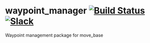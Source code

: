 # waypoint_manager [![Build Status](https://travis-ci.org/CIR-KIT/waypoint_manager.svg?branch)](https://travis-ci.org/CIR-KIT/waypoint_manager) [![Slack](https://img.shields.io/badge/Slack-CIR--KIT-blue.svg)](http://cir-kit.slack.com)
Waypoint management package for move_base
